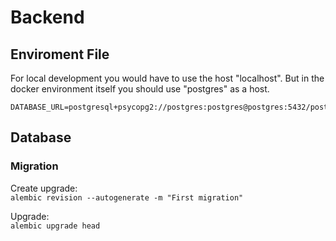 # Backend

## Enviroment File

For local development you would have to use the host "localhost". But in the docker environment itself you should use "postgres" as a host.

```
DATABASE_URL=postgresql+psycopg2://postgres:postgres@postgres:5432/postgres
```

## Database

### Migration

Create upgrade:  
`alembic revision --autogenerate -m "First migration"`

Upgrade:  
`alembic upgrade head`
